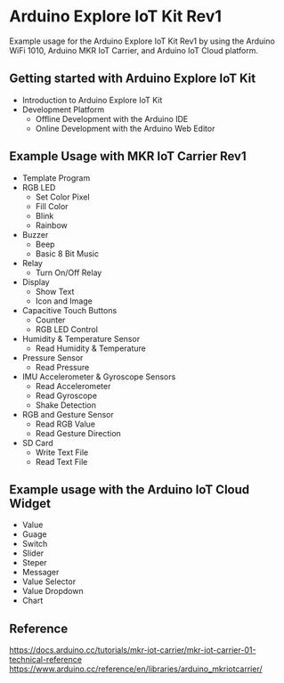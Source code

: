 # Arduino Explore IoT Kit Rev1

Example usage for the Arduino Explore IoT Kit Rev1 by using the Arduino WiFi 1010, Arduino MKR IoT Carrier, and Arduino IoT Cloud platform.

## Getting started with Arduino Explore IoT Kit
- Introduction to Arduino Explore IoT Kit
- Development Platform
  - Offline Development with the Arduino IDE
  - Online Development with the Arduino Web Editor
## Example Usage with MKR IoT Carrier Rev1
- Template Program
- RGB LED
  - Set Color Pixel
  - Fill Color 
  - Blink
  - Rainbow
- Buzzer
  - Beep
  - Basic 8 Bit Music
- Relay
  - Turn On/Off Relay
- Display
  - Show Text
  - Icon and Image
- Capacitive Touch Buttons 
  - Counter
  - RGB LED Control
- Humidity & Temperature Sensor
  - Read Humidity & Temperature 
- Pressure Sensor
  - Read Pressure 
- IMU Accelerometer & Gyroscope Sensors
  - Read Accelerometer
  - Read Gyroscope
  - Shake Detection
- RGB and Gesture Sensor
  - Read RGB Value
  - Read Gesture Direction
- SD Card
  - Write Text File
  - Read Text File
  
## Example usage with the Arduino IoT Cloud Widget
- Value
- Guage
- Switch 
- Slider 
- Steper
- Messager 
- Value Selector
- Value Dropdown
- Chart

## Reference
https://docs.arduino.cc/tutorials/mkr-iot-carrier/mkr-iot-carrier-01-technical-reference
https://www.arduino.cc/reference/en/libraries/arduino_mkriotcarrier/
